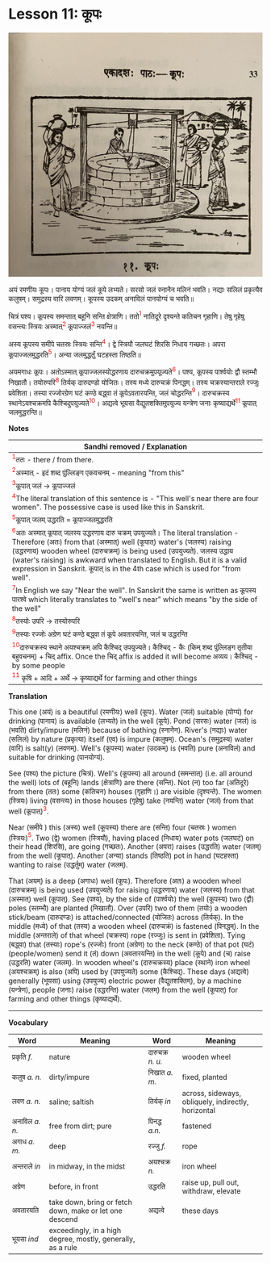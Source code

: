 # Lesson 11: कूपः

![Lesson picture](images/r1l11.jpg)

अयं रमणीयः कूपः। पानाय योग्यं जलं कूपे लभ्यते। सरसो जलं स्नानेेन मलिनं भवति। नद्याः सलिलं प्रकृत्यैव कलुषम्। समुद्रस्य वारि लवणम्। कूपस्य उदकम् अनाविलं पानयोग्यं च भवति॥

चित्रं पश्य। कूपस्य समन्तात् बहूनि सन्ति क्षेत्राणि। ततो<span style="color:red"><sup>1</sup></span> नातिदूरे दृश्यन्ते कतिचन गृहाणि। तेषु गृहेषु वसन्त्यः स्त्रियः अस्मात्<span style="color:red"><sup>2</sup></span> कूपाज्जलं<span style="color:red"><sup>3</sup></span> नयन्ति॥

अस्य कूपस्य समीपे चतस्रः स्त्रियः सन्ति<span style="color:red"><sup>4</sup></span>। द्वे स्त्रियौ जलघटं शिरसि निधाय गच्छतः। अपरा कूपाज्जलमुद्धरति<span style="color:red"><sup>5</sup></span>। अन्या जलमुद्धर्तुं घटहस्ता तिष्ठति॥

अयमगाधः कूपः। अतोऽस्मात् कूपाज्जलस्योद्धरणाय दारुचक्रमुपयूज्यते<span style="color:red"><sup>6</sup></span>। पश्य, कूपस्य पार्श्वयोः द्वौ स्तम्भौ निखातौ। तयोरुपरि<span style="color:red"><sup>8</sup></span> तिर्यक् दारुदण्डो योजितः। तस्य मध्ये दारुचक्रं पिनद्धम्। तस्य चक्रस्यान्तराले रज्जुः प्रवेशिता। तस्या रज्जोरग्रेण घटं कण्ठे बद्ध्वा तं कूपेऽवतारयन्ति, जलं चोद्धरन्ति<span style="color:red"><sup>9</sup></span>। दारुचक्रस्य स्थानेऽयश्चक्रमपि कैश्चिदुपयुज्यते<span style="color:red"><sup>10</sup></span>। अद्यत्वे भूयसा वैद्युतशक्तिमुपयुज्य यन्त्रेण जनाः कृष्याद्यर्थे<span style="color:red"><sup>11</sup></span> कूपात् जलमुद्धरन्ति॥


**Notes**

| Sandhi removed / Explanation | 
| --- | 
| <span style="color:red"><sup>1</sup></span>ततः - there / from there. | 
| <span style="color:red"><sup>2</sup></span>अस्मात् - इदं शब्द पुंल्लिङ्ग एकवचनम् - meaning "from this" |
| <span style="color:red"><sup>3</sup></span>कूपात् जलं -> कूपाज्जलं | 
| <span style="color:red"><sup>4</sup></span>The literal translation of this sentence is - "This well's near there are four women". The possessive case is used like this in Sanskrit. |
| <span style="color:red"><sup>5</sup></span>कूपात् जलम् उद्धरति = कूपाज्जलमुद्धरति | 
| <span style="color:red"><sup>6</sup></span>अतः अस्मात् कूपात् जलस्य उद्धरणाय दारु चक्रम् उपयुज्यते। The literal translation - Therefore (अतः) from that (अस्मात्) well (कूपात्) water's (जलस्य) raising (उद्धरणाय) wooden wheel (दारुचक्रम्) is being used (उपयुज्यते). जलस्य उद्धाय (water's raising) is awkward when translated to English. But it is a valid expression in Sanskrit. कूपात् is in the 4th case which is used for "from well". |
| <span style="color:red"><sup>7</sup></span>In English we say "Near the well". In Sanskrit the same is written as कूपस्य पारश्वे which literally translates to "well's near" which means "by the side of the well" |
| <span style="color:red"><sup>8</sup></span>तस्योः उपरि -> तस्योरुपरि |
| <span style="color:red"><sup>9</sup></span>तस्याः रज्जोः अग्रेण घटं कण्ठे बद्ध्वा तं कूपे अवतारयन्ति, जलं च उद्धरन्ति|
|<span style="color:red"><sup>10</sup></span>दारुचक्रस्य स्थाने अयश्चक्रम् अपि कैश्चिद् उपयुज्यते। कैश्चिद् - कैः (किम् शब्द पुंल्लिङ्ग तृतीया बहुवचनम्) + चिद् affix. Once the चिद् affix is added it will become अव्यय। कैश्चिद् - by some people|
| <span style="color:red"><sup>11</sup></span> कृषि + आदि + अर्थे  -> कृष्याद्यर्थे  for farming and other things |

**Translation**

This one (अयं) is a beautiful (रमणीयः) well (कूपः). Water (जलं) suitable (योग्यं) for drinking (पानाय) is available (लभ्यते) in the well (कूपे). Pond (सरसः) water (जलं) is (भवति) dirty/impure (मलिनं) because of bathing (स्नानेेन). River's (नद्याः) water (सलिलं) by nature (प्रकृत्या) itself (एव) is impure (कलुषम्). Ocean's (समुद्रस्य) water (वारि) is salt(y) (लवणम्). Well's (कूपस्य) water (उदकम्) is (भवति) pure (अनाविलं) and suitable for drinking (पानयोग्यं).

See (पश्य) the picture (चित्रं). Well's (कूपस्य) all around (समन्तात्) (i.e. all around the well) lots of (बहूनि) lands (क्षेत्राणि) are there (सन्ति). Not (न) too far (अतिदूरे) from there (ततः) some (कतिचन) houses (गृहाणि।) are visible (दृश्यन्ते). The women (स्त्रियः) living (वसन्त्यः) in those houses (गृहेषु) take (नयन्ति) water (जलं) from that well (कूपात्)<span style="color:red"><sup>3</sup></span>.

Near (समीपे ) this (अस्य) well (कूपस्य) there are (सन्ति) four (चतस्रः ) women (स्त्रियः)<span style="color:red"><sup>5</sup></span>. Two (द्वे) women (स्त्रियौ), having placed (निधाय) water pots (जलघटं) on their head (शिरसि), are going (गच्छतः). Another (अपरा) raises (उद्धरति) water (जलम्) from the well (कूपात्). Another (अन्या) stands (तिष्ठति) pot in hand (घटहस्ता) wanting to raise (उद्धर्तुम्) water (जलम्).

That (अयम्) is a deep (अगाधः) well (कूपः). Therefore (अतः) a wooden wheel (दारुचक्रम्) is being used (उपयुज्यते) for raising (उद्धरणाय) water (जलस्य) from that (अस्मात्) well (कूपात्). See (पश्य), by the side of (पार्श्वयोः) the well (कूपस्य) two (द्वौ) poles (स्तम्भौ) are planted (निखातौ). Over (उपरि) two of them (तयोः) a wooden stick/beam (दारुदण्डः) is attached/connected (योजितः) across (तिर्यक्). In the middle (मध्ये) of that (तस्य) a wooden wheel (दारुचक्रं) is fastened (पिनद्धम्). In the middle (अन्तराले) of that wheel (चक्रस्य) rope (रज्जुः) is sent in (प्रवेशिता). Tying (बद्ध्वा) that (तस्याः) rope's (रज्जोः) front (अग्रेण) to the neck (कण्ठे) of that pot (घटं) (people/women) send it (तं) down (अवतारयन्ति) in the well (कूपे) and (च) raise (उद्धरति) water (जलम्). In wooden wheel's (दारुचक्रस्य) place (स्थाने) iron wheel (अयश्चक्रम्) is also (अपि) used by (उपयुज्यते) some (कैश्चिद्). These days (अद्यत्वे) generally (भूयसा) using (उपयुज्य) electric power (वैद्युतशक्तिम्), by a machine (यन्त्रेण), people (जनाः) raise (उद्धरन्ति) water (जलम्) from the well (कूपात्) for farming and other things (कृष्याद्यर्थे).


---

**Vocabulary**

| Word | Meaning | Word | Meaning |
| --- | --- | --- | --- |
| प्रकृति *f.* | nature | दारुचक्र *n. u.* | wooden wheel |
| कलुष *a. n.* | dirty/impure | निखात *a. m.*| fixed, planted |
| लवण *a. n.* | saline; saltish | तिर्यक् *in* | across, sideways, obliquely, indirectly, horizontal |
| अनाविल *a. n.* | free from dirt; pure | पिनद्ध *a.n.* | fastened |
| अगाध *a. m.* | deep | रज्जु *f.* | rope |
| अन्तराले *in* | in midway, in the midst | अयश्चक्र *n.* | iron wheel |
| अग्रेण | before, in front | उद्धरति | raise up, pull out, withdraw, elevate |
| अवतारयति | take down, bring or fetch down, make or let one descend | अद्यत्वे | these days | 
| भूयसा *ind* | exceedingly, in a high degree, mostly, generally, as a rule | | |

